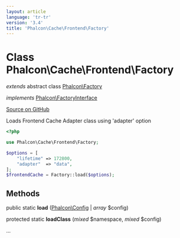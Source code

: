 ```yaml
---
layout: article
language: 'tr-tr'
version: '3.4'
title: 'Phalcon\Cache\Frontend\Factory'
---
```


# Class **Phalcon\Cache\Frontend\Factory**

*extends* abstract class [Phalcon\Factory](/3.4/en/api/Phalcon_Factory)

*implements* [Phalcon\FactoryInterface](/3.4/en/api/Phalcon_FactoryInterface)

<a href="https://github.com/phalcon/cphalcon/tree/v3.4.0/phalcon/cache/frontend/factory.zep" class="btn btn-default btn-sm">Source on GitHub</a>

Loads Frontend Cache Adapter class using 'adapter' option

```php
<?php

use Phalcon\Cache\Frontend\Factory;

$options = [
    "lifetime" => 172800,
    "adapter"  => "data",
];
$frontendCache = Factory::load($options);

```

## Methods

public static **load** ([Phalcon\Config](/3.4/en/api/Phalcon_Config) | *array* $config)

protected static **loadClass** (*mixed* $namespace, *mixed* $config)

...
